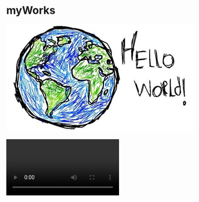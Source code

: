 # myWorks
![image](https://github.com/yongjingli/myWorks/blob/master/hello.jpg)

![video](https://github.com/yongjingli/myWorks/blob/master/videos/test2.mp4)

